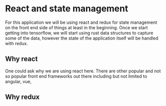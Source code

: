 # React and state management

For this application we will be using react and redux for state management on the front end side of
things at least in the beginning.  Once we start getting into tensorflow, we will start using rust
data structures to capture some of the data, however the state of the application itself will be
handled with redux.

## Why react

One could ask why we are using react here.  There are other popular and not so popular front end
frameworks out there including but not limited to angular, vue, 

## Why redux
